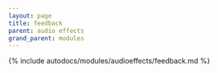 ```yaml
---
layout: page
title: feedback
parent: audio effects
grand_parent: modules
---
```


{% include autodocs/modules/audioeffects/feedback.md %}
